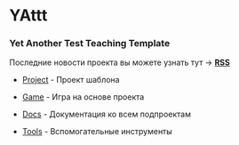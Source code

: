 # YAttt 
### Yet Another Test Teaching Template

Последние новости проекта вы можете узнать тут -> [**RSS**](https://github.com/tgakatiger/YAttt/blob/master/RSS "Последние изменения")

* [Project](https://github.com/tgakatiger/YAttt/blob/master/Project) - Проект шаблона

* [Game](https://github.com/tgakatiger/YAttt/blob/master/Game) - Игра на основе проекта

* [Docs](https://github.com/tgakatiger/YAttt/blob/master/Docs) - Документация ко всем подпроектам

* [Tools](https://github.com/tgakatiger/YAttt/blob/master/tools) - Вспомогательные инструменты